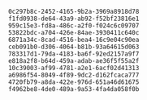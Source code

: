 
                0c297b8c-2452-4165-9b2a-3969a8918d78
                f1fd0938-de64-43a9-ab92-f52bf23816e1
                959c15e3-fd8a-486c-a2f0-f024c6c09707
                53822bdc-a704-426e-84ae-3930411c640c
                6871a34c-8cad-4516-bea4-16c9e04c90ea
                ceb091b0-d306-4064-b81b-93a64615d063
                783317d1-79da-4183-ba6f-92ed2157a9f7
                e818a2f8-b64d-459a-adab-ae36f5f55a2f
                10c39003-af99-4781-a2e1-6acf02d41313
                a6986f54-8049-4f89-9dc2-d162fcaca777
                4720fb79-a8da-422e-976d-651a46d61675
                f4962be8-4de0-489a-9a53-4fa4da058f0b
                